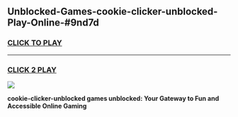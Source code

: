 
## Unblocked-Games-cookie-clicker-unblocked-Play-Online-#9nd7d
<h3>
<a href="https://premium.freeplayer.one?title=cookie-clicker-unblocked&ref=27F">CLICK TO PLAY</a></h3>
<hr>

<h3>
<a href="https://premium.freeplayer.one?title=cookie-clicker-unblocked&ref=27F">CLICK 2 PLAY</a>
  
</h3>

<a href="https://premium.freeplayer.one?title=cookie-clicker-unblocked&ref=27F"><img src="https://clearcache.store/games.png"></a>


**cookie-clicker-unblocked games unblocked: Your Gateway to Fun and Accessible Online Gaming**
